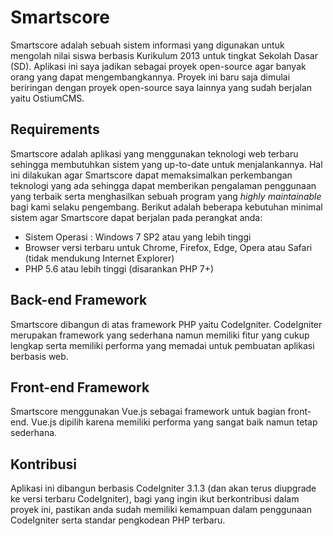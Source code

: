 # Smartscore
Smartscore adalah sebuah sistem informasi yang digunakan untuk mengolah nilai siswa berbasis Kurikulum 2013
untuk tingkat Sekolah Dasar (SD). Aplikasi ini saya jadikan sebagai proyek open-source agar banyak orang yang
dapat mengembangkannya. Proyek ini baru saja dimulai beriringan dengan proyek open-source saya lainnya yang sudah berjalan
yaitu OstiumCMS.

## Requirements
Smartscore adalah aplikasi yang menggunakan teknologi web terbaru sehingga membutuhkan sistem yang up-to-date untuk menjalankannya. Hal ini dilakukan agar Smartscore dapat memaksimalkan perkembangan teknologi yang ada sehingga dapat  memberikan pengalaman penggunaan yang terbaik serta menghasilkan sebuah program yang <i>highly maintainable</i> bagi kami selaku pengembang. Berikut adalah beberapa kebutuhan minimal sistem agar Smartscore dapat berjalan pada perangkat anda:
- Sistem Operasi : Windows 7 SP2 atau yang lebih tinggi
- Browser versi terbaru untuk Chrome, Firefox, Edge, Opera atau Safari (tidak mendukung Internet Explorer)
- PHP 5.6 atau lebih tinggi (disarankan PHP 7+)

## Back-end Framework
Smartscore dibangun di atas framework PHP yaitu CodeIgniter. CodeIgniter merupakan framework yang sederhana namun memiliki fitur yang cukup lengkap serta memiliki performa yang memadai untuk pembuatan aplikasi berbasis web.

## Front-end Framework
Smartscore menggunakan Vue.js sebagai framework untuk bagian front-end. Vue.js dipilih karena memiliki performa yang sangat baik namun tetap sederhana.

## Kontribusi
Aplikasi ini dibangun berbasis CodeIgniter 3.1.3 (dan akan terus diupgrade ke versi terbaru CodeIgniter),
bagi yang ingin ikut berkontribusi dalam proyek ini, pastikan anda sudah memiliki kemampuan dalam penggunaan CodeIgniter serta standar pengkodean PHP terbaru.
